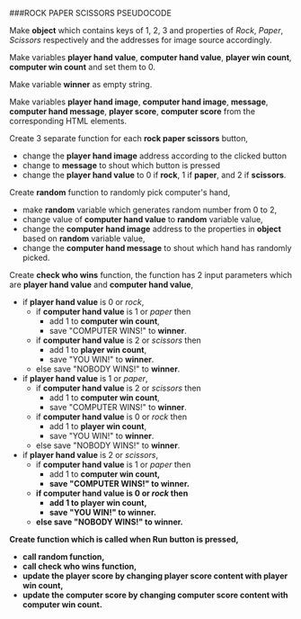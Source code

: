 ###ROCK PAPER SCISSORS PSEUDOCODE

Make **object** which contains keys of 1, 2, 3 and properties of _Rock_, _Paper_, _Scissors_ respectively
and the addresses for image source accordingly.

Make variables **player hand value**, **computer hand value**, **player win count**, **computer win count** and set them to 0.

Make variable **winner** as empty string.

Make variables **player hand image**, **computer hand image**, **message**, **computer hand message**, **player score**, **computer score** from the corresponding HTML elements.

<p>Create 3 separate function for each <b>rock paper scissors</b> button,
 <ul>
  <li>change the <b>player hand image</b> address according to the clicked button</li>
	<li>change to <b>message</b> to shout which button is pressed</li>
	<li>change the <b>player hand value</b> to 0 if <b>rock</b>, 1 if <b>paper</b>, and 2 if <b>scissors</b>.</li>
 </ul>
</p>

<p>Create <b>random</b> function to randomly pick computer's hand,
 <ul>
  <li>make <b>random</b> variable which generates random number from 0 to 2,</li>
	<li>change value of <b>computer hand value</b> to <b>random</b> variable value,
	<li>change the <b>computer hand image</b> address to the properties in <b>object</b> based on <b>random</b> variable value,
	<li>change the <b>computer hand message</b> to shout which hand has randomly picked.
 </ul>
</p>

<p>Create <b>check who wins</b> function, the function has 2 input parameters which are <b>player hand value</b> and <b>computer hand value</b>,  
 <ul>
  <li>if <b>player hand value</b> is 0 or <i>rock</i>,
	 <ul>
	  <li>if <b>computer hand value</b> is 1 or <i>paper</i> then
		 <ul>
		  <li>add 1 to <b>computer win count</b>,</li>
 		  <li>save "COMPUTER WINS!" to <b>winner</b>.</li>
		 </ul>
		</li>
		<li>if <b>computer hand value</b> is 2 or <i>scissors</i> then
		 <ul>
		  <li>add 1 to <b>player win count</b>,</li>
		  <li>save "YOU WIN!" to <b>winner</b>.</li>
		 </ul>
		</li>
		<li>else save "NOBODY WINS!" to <b>winner</b>.</li>
	 </ul>
	</li>
	<li>if <b>player hand value</b> is 1 or <i>paper</i>,
	 <ul>
	  <li>if <b>computer hand value</b> is 2 or <i>scissors</i> then
		 <ul>
		  <li>add 1 to <b>computer win count</b>,</li>
			<li>save "COMPUTER WINS!" to <b>winner</b>.</li>
		 </ul>
		</li>
		<li>if <b>computer hand value</b> is 0 or <i>rock</i> then
		 <ul>
		  <li>add 1 to <b>player win count</b>,</li>
			<li>save "YOU WIN!" to <b>winner</b>.</li>
		 </ul>
		</li>
		<li>else save "NOBODY WINS!" to <b>winner</b>.</li>
	 </ul>
	</li>
	<li>if <b>player hand value</b> is 2 or <i>scissors</i>,
	 <ul>
	  <li>if <b>computer hand value</b> is 1 or <i>paper</i> then
		 <ul>
		  <li>add 1 to <b>computer win count<b/>,</li>
			<li>save "COMPUTER WINS!" to <b>winner</b>.</li>
		 </ul>
		</li>
		<li>if <b>computer hand value</b> is 0 or <i>rock</i> then
		 <ul>
		  <li>add 1 to <b>player win count</b>,</li>
			<li>save "YOU WIN!" to <b>winner</b>.</li>
		 </ul>
		</li>
		<li>else save "NOBODY WINS!" to <b>winner</b>.</li>
	 </ul>
	</li>
 </ul>
</p>

<p>Create function which is called when <b>Run<b> button is pressed,
 <ul>
  <li>call <b>random</b> function,</li>
	<li>call <b>check who wins</b> function,</li>
	<li>update the player score by changing <b>player score</b> content with <b>player win count</b>,</li>
	<li>update the computer score by changing <b>computer score</b> content with <b>computer win count</b>.</li>
 </ul>
</p>
